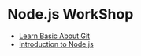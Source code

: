 # Node.js WorkShop

* [Learn Basic About Git](https://github.com/gobeam/Node-workshop/tree/master/Learning%20About%20Git)
* [Introduction  to Node.js](https://github.com/gobeam/Node-workshop/tree/master/Learning%20About%20Git)
